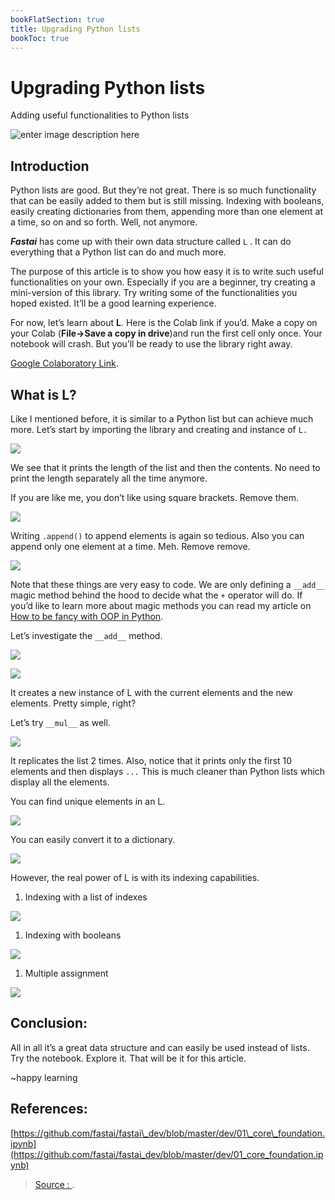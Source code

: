 ```yaml
---
bookFlatSection: true
title: Upgrading Python lists
bookToc: true
---
```


# Upgrading Python lists

Adding useful functionalities to Python lists

![enter image description here](https://miro.medium.com/max/724/1*WUhxMtCGKD34OdsYamURCw.jpeg)

## Introduction

Python lists are good. But they’re not great. There is so much functionality that can be easily added to them but is still missing. Indexing with booleans, easily creating dictionaries from them, appending more than one element at a time, so on and so forth. Well, not anymore.

_**Fastai**_ has come up with their own data structure called `L` . It can do everything that a Python list can do and much more.

The purpose of this article is to show you how easy it is to write such useful functionalities on your own. Especially if you are a beginner, try creating a mini-version of this library. Try writing some of the functionalities you hoped existed. It’ll be a good learning experience.

For now, let’s learn about **L**. Here is the Colab link if you’d. Make a copy on your Colab \(**File-&gt;Save a copy in drive**\)and run the first cell only once. Your notebook will crash. But you’ll be ready to use the library right away.

[Google Colaboratory Link](https://colab.research.google.com/drive/1sv_q6X8XUOKz-254diVTEYsjo3nfiNgz).

## What is L?

Like I mentioned before, it is similar to a Python list but can achieve much more. Let’s start by importing the library and creating and instance of `L.`

![](https://miro.medium.com/max/2294/1*leCqh7-oj8NVTCMl7NVUrw.png)

We see that it prints the length of the list and then the contents. No need to print the length separately all the time anymore.

If you are like me, you don’t like using square brackets. Remove them.

![](https://miro.medium.com/max/2288/1*zCxSL0Piiwo95WKoyjJNVQ.png)

Writing `.append()` to append elements is again so tedious. Also you can append only one element at a time. Meh. Remove remove.

![](https://miro.medium.com/max/2306/1*oag7Aqnl1iJCTLBwrvla6g.png)

Note that these things are very easy to code. We are only defining a `__add__` magic method behind the hood to decide what the `+` operator will do. If you’d like to learn more about magic methods you can read my article on [How to be fancy with OOP in Python](https://towardsdatascience.com/how-to-be-fancy-with-python-part-2-70fab0a3e492).

Let’s investigate the `__add__` method.

![](https://miro.medium.com/max/30/1*kTO2yiWwQ62xYOmvUMZb2A.png?q=20)

![](https://miro.medium.com/max/1910/1*kTO2yiWwQ62xYOmvUMZb2A.png)

It creates a new instance of L with the current elements and the new elements. Pretty simple, right?

Let’s try `__mul__` as well.

![](https://miro.medium.com/max/2292/1*xRSy5Zi1CtlYB4fKJkpS6g.png)

It replicates the list 2 times. Also, notice that it prints only the first 10 elements and then displays `...` This is much cleaner than Python lists which display all the elements.

You can find unique elements in an L.

![](https://miro.medium.com/max/2282/1*x0Il7TcO1pZOy4gIh90IJg.png)

You can easily convert it to a dictionary.

![](https://miro.medium.com/max/2284/1*OM9Wr1oITnuZypgvKiqbKw.png)

However, the real power of L is with its indexing capabilities.

1. Indexing with a list of indexes

![](https://miro.medium.com/max/2280/1*_Iyr28dxSBx2-BJKUNQUBA.png)

1. Indexing with booleans

![](https://miro.medium.com/max/2288/1*0DxzoDBFXfAl6HLOWnvDxw.png)

1. Multiple assignment

![](https://miro.medium.com/max/2310/1*N0DTcq3S7xsDui3ssmNv_Q.png)

## Conclusion:

All in all it’s a great data structure and can easily be used instead of lists. Try the notebook. Explore it. That will be it for this article.

~happy learning

## References:

[https://github.com/fastai/fastai\_dev/blob/master/dev/01\_core\_foundation.ipynb](https://github.com/fastai/fastai_dev/blob/master/dev/01_core_foundation.ipynb)

> [Source : ](https://towardsdatascience.com/upgrading-python-lists-35440096ec36).


